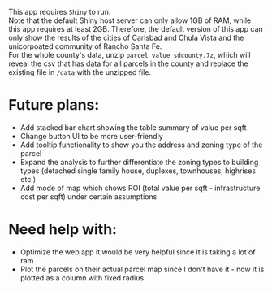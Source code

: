 This app requires `Shiny` to run.  
Note that the default Shiny host server can only allow 1GB of RAM, while this app requires at least 2GB. Therefore, the default version of this app can only show the results of the cities of Carlsbad and Chula Vista and the unicorpoated community of Rancho Santa Fe.  
For the whole county's data, unzip `parcel_value_sdcounty.7z`, which will reveal the csv that has data for all parcels in the county and replace the existing file in `/data` with the unzipped file.


# Future plans:
- Add stacked bar chart showing the table summary of value per sqft
- Change button UI to be more user-friendly
- Add tooltip functionality to show you the address and zoning type of the parcel
- Expand the analysis to further differentiate the zoning types to building types (detached single family house, duplexes, townhouses, highrises etc.)
- Add mode of map which shows ROI (total value per sqft - infrastructure cost per sqft) under certain assumptions

# Need help with:
- Optimize the web app it would be very helpful since it is taking a lot of ram
- Plot the parcels on their actual parcel map since I don't have it - now it is plotted as a column with fixed radius
